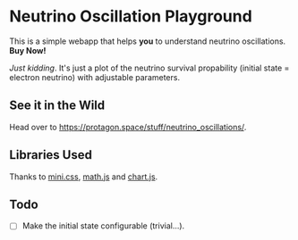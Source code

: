 # Neutrino Oscillation Playground
This is a simple webapp that helps **you** to understand neutrino
oscillations. **Buy Now!**

_Just kidding_. It's just a plot of the neutrino survival propability
(initial state = electron neutrino) with adjustable parameters.

## See it in the Wild
Head over to https://protagon.space/stuff/neutrino_oscillations/.

## Libraries Used
Thanks to [mini.css](https://minicss.org),
[math.js](https://mathjs.org/) and
[chart.js](https://www.chartjs.org).

## Todo
 - [ ] Make the initial state configurable (trivial...).
